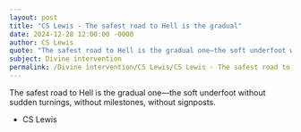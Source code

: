 ```yaml
---
layout: post
title: "CS Lewis - The safest road to Hell is the gradual"
date: 2024-12-28 12:00:00 -0000
author: CS Lewis
quote: "The safest road to Hell is the gradual one—the soft underfoot without sudden turnings, without milestones, without signposts."
subject: Divine intervention
permalink: /Divine intervention/CS Lewis/CS Lewis - The safest road to Hell is the gradual
---
```


The safest road to Hell is the gradual one—the soft underfoot without sudden turnings, without milestones, without signposts.

- CS Lewis
